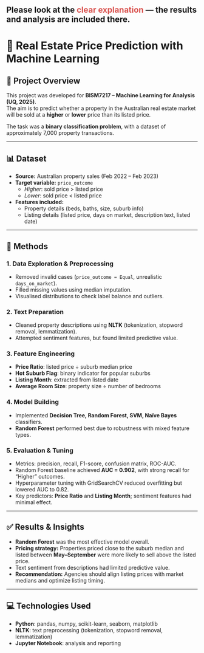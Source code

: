 

## Please look at the <font color="#d9534f"><b>clear explanation</b></font> — the results and analysis are included there.

# 🏡 Real Estate Price Prediction with Machine Learning  

## 📌 Project Overview  
This project was developed for **BISM7217 – Machine Learning for Analysis (UQ, 2025)**.  
The aim is to predict whether a property in the Australian real estate market will be sold at a **higher** or **lower** price than its listed price.  

The task was a **binary classification problem**, with a dataset of approximately 7,000 property transactions.  



---

## 📊 Dataset  
- **Source:** Australian property sales (Feb 2022 – Feb 2023)  
- **Target variable:** `price_outcome`  
  - *Higher*: sold price > listed price  
  - *Lower*: sold price < listed price  
- **Features included:**  
  - Property details (beds, baths, size, suburb info)  
  - Listing details (listed price, days on market, description text, listed date)  

---

## 🔧 Methods  

### 1. Data Exploration & Preprocessing  
- Removed invalid cases (`price_outcome = Equal`, unrealistic `days_on_market`).  
- Filled missing values using median imputation.  
- Visualised distributions to check label balance and outliers.  

### 2. Text Preparation  
- Cleaned property descriptions using **NLTK** (tokenization, stopword removal, lemmatization).  
- Attempted sentiment features, but found limited predictive value.  

### 3. Feature Engineering  
- **Price Ratio**: listed price ÷ suburb median price  
- **Hot Suburb Flag**: binary indicator for popular suburbs  
- **Listing Month**: extracted from listed date  
- **Average Room Size**: property size ÷ number of bedrooms  

### 4. Model Building  
- Implemented **Decision Tree, Random Forest, SVM, Naïve Bayes** classifiers.  
- **Random Forest** performed best due to robustness with mixed feature types.  

### 5. Evaluation & Tuning  
- Metrics: precision, recall, F1-score, confusion matrix, ROC-AUC.  
- Random Forest baseline achieved **AUC = 0.902**, with strong recall for “Higher” outcomes.  
- Hyperparameter tuning with GridSearchCV reduced overfitting but lowered AUC to 0.82.  
- Key predictors: **Price Ratio** and **Listing Month**; sentiment features had minimal effect.  

---

## ✅ Results & Insights  
- **Random Forest** was the most effective model overall.  
- **Pricing strategy:** Properties priced close to the suburb median and listed between **May–September** were more likely to sell above the listed price.  
- Text sentiment from descriptions had limited predictive value.  
- **Recommendation:** Agencies should align listing prices with market medians and optimize listing timing.  

---

## 💻 Technologies Used  
- **Python**: pandas, numpy, scikit-learn, seaborn, matplotlib  
- **NLTK**: text preprocessing (tokenization, stopword removal, lemmatization)  
- **Jupyter Notebook**: analysis and reporting  
